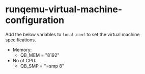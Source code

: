 # runqemu-virtual-machine-configuration

Add the below variables to `local.conf` to set the virtual machine specifications.
- Memory:
	- QB_MEM = "8192"
- No of CPU:
	- QB_SMP = "=smp 8"